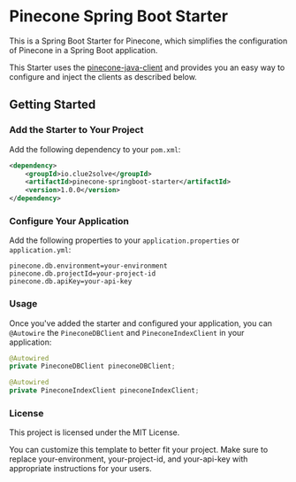 # Pinecone Spring Boot Starter

This is a Spring Boot Starter for Pinecone, which simplifies the configuration of Pinecone in a Spring Boot application.

This Starter uses the [pinecone-java-client](https://github.com/clue2solve/pinecone-java-client) and provides you an easy way to configure and inject the clients as described below. 


## Getting Started

### Add the Starter to Your Project

Add the following dependency to your `pom.xml`:

```xml
<dependency>
    <groupId>io.clue2solve</groupId>
    <artifactId>pinecone-springboot-starter</artifactId>
    <version>1.0.0</version>
</dependency>
```

### Configure Your Application
Add the following properties to your `application.properties` or `application.yml`:

```properties
pinecone.db.environment=your-environment
pinecone.db.projectId=your-project-id
pinecone.db.apiKey=your-api-key
```

### Usage
Once you've added the starter and configured your application, you can `@Autowire` the `PineconeDBClient` and `PineconeIndexClient` in your application:

```Java
@Autowired
private PineconeDBClient pineconeDBClient;

@Autowired
private PineconeIndexClient pineconeIndexClient;
```

### License
This project is licensed under the MIT License.



You can customize this template to better fit your project. Make sure to replace your-environment, your-project-id, and your-api-key with appropriate instructions for your users.


